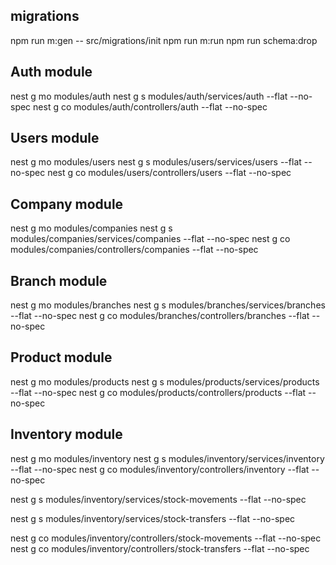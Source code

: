 ## migrations
npm run m:gen -- src/migrations/init
npm run m:run
npm run schema:drop


## Auth module
nest g mo modules/auth
nest g s modules/auth/services/auth --flat --no-spec
nest g co modules/auth/controllers/auth --flat --no-spec

## Users module
nest g mo modules/users
nest g s modules/users/services/users --flat --no-spec
nest g co modules/users/controllers/users --flat --no-spec

## Company module
nest g mo modules/companies
nest g s modules/companies/services/companies --flat --no-spec
nest g co modules/companies/controllers/companies --flat --no-spec


## Branch module
nest g mo modules/branches
nest g s modules/branches/services/branches --flat --no-spec
nest g co modules/branches/controllers/branches --flat --no-spec

## Product module
nest g mo modules/products
nest g s modules/products/services/products --flat --no-spec
nest g co modules/products/controllers/products --flat --no-spec

## Inventory module
nest g mo modules/inventory
nest g s modules/inventory/services/inventory --flat --no-spec
nest g co modules/inventory/controllers/inventory --flat --no-spec

nest g s modules/inventory/services/stock-movements --flat --no-spec

nest g s modules/inventory/services/stock-transfers --flat --no-spec

nest g co modules/inventory/controllers/stock-movements --flat --no-spec
nest g co modules/inventory/controllers/stock-transfers --flat --no-spec
